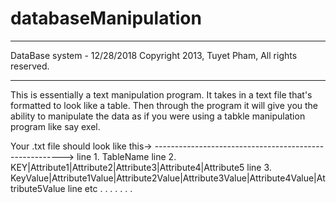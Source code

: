 # databaseManipulation
******************************************************
 DataBase system - 12/28/2018
 Copyright 2013, Tuyet Pham, All rights reserved.
******************************************************
This is essentially a text manipulation program. It takes in a text file that's formatted to look like a table. 
Then through the program it will give you the ability to manipulate the data as if you were using a tabkle manipulation program like say exel. 


Your .txt file should look like this->
------------------------------------------------------->
line 1. TableName
line 2. KEY|Attribute1|Attribute2|Attribute3|Attribute4|Attribute5
line 3. KeyValue|Attribute1Value|Attribute2Value|Attribute3Value|Attribute4Value|Attribute5Value
line etc . . . . . . .
